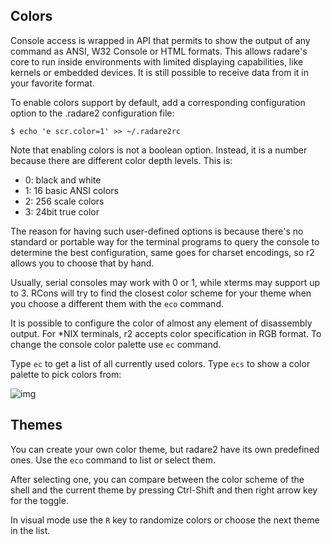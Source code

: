 ## Colors

Console access is wrapped in API that permits to show the output of any command as ANSI, W32 Console or HTML formats. This allows radare's core to run inside environments with limited displaying capabilities, like kernels or embedded devices. It is still possible to receive data from it in your favorite format.

To enable colors support by default, add a corresponding configuration option to the .radare2 configuration file:

```
$ echo 'e scr.color=1' >> ~/.radare2rc
```

Note that enabling colors is not a boolean option. Instead, it is a number because there are different color depth levels. This is:

* 0: black and white
* 1: 16 basic ANSI colors
* 2: 256 scale colors
* 3: 24bit true color

The reason for having such user-defined options is because there's no standard or portable way for the terminal programs to query the console to determine the best configuration, same goes for charset encodings, so r2 allows you to choose that by hand.

Usually, serial consoles may work with 0 or 1, while xterms may support up to 3. RCons will try to find the closest color scheme for your theme when you choose a different them with the `eco` command.

It is possible to configure the color of almost any element of disassembly output. For *NIX terminals, r2 accepts color specification in RGB format. To change the console color palette use `ec` command.

Type `ec` to get a list of all currently used colors. Type `ecs` to show a color palette to pick colors from:

![img](r2pal.png)

## Themes

You can create your own color theme, but radare2 have its own predefined ones. Use the `eco` command to list or select them.

After selecting one, you can compare between the color scheme of the shell and the current theme by pressing Ctrl-Shift and then right arrow key for the toggle.

In visual mode use the `R` key to randomize colors or choose the next theme in the list.
